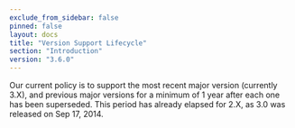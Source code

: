 ```yaml
---
exclude_from_sidebar: false
pinned: false
layout: docs
title: "Version Support Lifecycle"
section: "Introduction"
version: "3.6.0"
---
```


Our current policy is to support the most recent major version (currently 3.X), and previous major versions for a minimum of 1 year after each one has been superseded. This period has already elapsed for 2.X, as 3.0 was released on Sep 17, 2014.